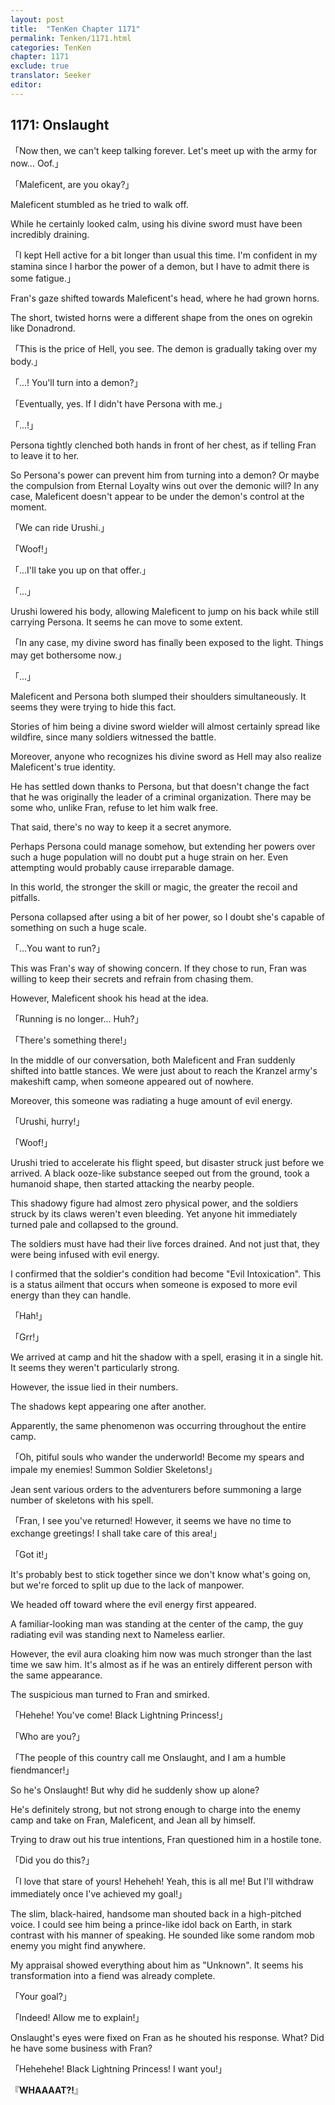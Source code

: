 ```yaml
---
layout: post
title:  "TenKen Chapter 1171"
permalink: Tenken/1171.html
categories: TenKen
chapter: 1171
exclude: true
translator: Seeker
editor: 
---
```

<h2>1171: Onslaught</h2>

「Now then, we can't keep talking forever. Let's meet up with the army for now... Oof.」

「Maleficent, are you okay?」

Maleficent stumbled as he tried to walk off.

While he certainly looked calm, using his divine sword must have been incredibly draining.

「I kept Hell active for a bit longer than usual this time. I'm confident in my stamina since I harbor the power of a demon, but I have to admit there is some fatigue.」

Fran's gaze shifted towards Maleficent's head, where he had grown horns.

The short, twisted horns were a different shape from the ones on ogrekin like Donadrond.

「This is the price of Hell, you see. The demon is gradually taking over my body.」

「...! You'll turn into a demon?」

「Eventually, yes. If I didn't have Persona with me.」

「...!」

Persona tightly clenched both hands in front of her chest, as if telling Fran to leave it to her.

So Persona's power can prevent him from turning into a demon? Or maybe the compulsion from Eternal Loyalty wins out over the demonic will? In any case, Maleficent doesn't appear to be under the demon's control at the moment.

「We can ride Urushi.」

「Woof!」

「...I'll take you up on that offer.」

「...」

Urushi lowered his body, allowing Maleficent to jump on his back while still carrying Persona. It seems he can move to some extent.

「In any case, my divine sword has finally been exposed to the light. Things may get bothersome now.」

「...」

Maleficent and Persona both slumped their shoulders simultaneously. It seems they were trying to hide this fact.

Stories of him being a divine sword wielder will almost certainly spread like wildfire, since many soldiers witnessed the battle.

Moreover, anyone who recognizes his divine sword as Hell may also realize Maleficent's true identity.

He has settled down thanks to Persona, but that doesn't change the fact that he was originally the leader of a criminal organization. There may be some who, unlike Fran, refuse to let him walk free.

That said, there's no way to keep it a secret anymore.

Perhaps Persona could manage somehow, but extending her powers over such a huge population will no doubt put a huge strain on her. Even attempting would probably cause irreparable damage.

In this world, the stronger the skill or magic, the greater the recoil and pitfalls.

Persona collapsed after using a bit of her power, so I doubt she's capable of something on such a huge scale.

「...You want to run?」

This was Fran's way of showing concern. If they chose to run, Fran was willing to keep their secrets and refrain from chasing them.

However, Maleficent shook his head at the idea.

「Running is no longer... Huh?」

「There's something there!」

In the middle of our conversation, both Maleficent and Fran suddenly shifted into battle stances. We were just about to reach the Kranzel army's makeshift camp, when someone appeared out of nowhere.

Moreover, this someone was radiating a huge amount of evil energy.

「Urushi, hurry!」

「Woof!」

Urushi tried to accelerate his flight speed, but disaster struck just before we arrived. A black ooze-like substance seeped out from the ground, took a humanoid shape, then started attacking the nearby people.

This shadowy figure had almost zero physical power, and the soldiers struck by its claws weren't even bleeding. Yet anyone hit immediately turned pale and collapsed to the ground.

The soldiers must have had their live forces drained. And not just that, they were being infused with evil energy.

I confirmed that the soldier's condition had become "Evil Intoxication". This is a status ailment that occurs when someone is exposed to more evil energy than they can handle.

「Hah!」

「Grr!」

We arrived at camp and hit the shadow with a spell, erasing it in a single hit. It seems they weren't particularly strong.

However, the issue lied in their numbers.

The shadows kept appearing one after another.

Apparently, the same phenomenon was occurring throughout the entire camp.

「Oh, pitiful souls who wander the underworld! Become my spears and impale my enemies! Summon Soldier Skeletons!」

Jean sent various orders to the adventurers before summoning a large number of skeletons with his spell.

「Fran, I see you've returned! However, it seems we have no time to exchange greetings! I shall take care of this area!」

「Got it!」

It's probably best to stick together since we don't know what's going on, but we're forced to split up due to the lack of manpower.

We headed off toward where the evil energy first appeared.

A familiar-looking man was standing at the center of the camp, the guy radiating evil was standing next to Nameless earlier.

However, the evil aura cloaking him now was much stronger than the last time we saw him. It's almost as if he was an entirely different person with the same appearance.

The suspicious man turned to Fran and smirked.

「Hehehe! You've come! Black Lightning Princess!」

「Who are you?」

「The people of this country call me Onslaught, and I am a humble fiendmancer!」

So he's Onslaught! But why did he suddenly show up alone?

He's definitely strong, but not strong enough to charge into the enemy camp and take on Fran, Maleficent, and Jean all by himself.

Trying to draw out his true intentions, Fran questioned him in a hostile tone.

「Did you do this?」

「I love that stare of yours! Heheheh! Yeah, this is all me! But I'll withdraw immediately once I've achieved my goal!」

The slim, black-haired, handsome man shouted back in a high-pitched voice. I could see him being a prince-like idol back on Earth, in stark contrast with his manner of speaking. He sounded like some random mob enemy you might find anywhere.

My appraisal showed everything about him as "Unknown". It seems his transformation into a fiend was already complete.

「Your goal?」

「Indeed! Allow me to explain!」

Onslaught's eyes were fixed on Fran as he shouted his response. What? Did he have some business with Fran?

「Hehehehe! Black Lightning Princess! I want you!」

『**WHAAAAT?!**』



